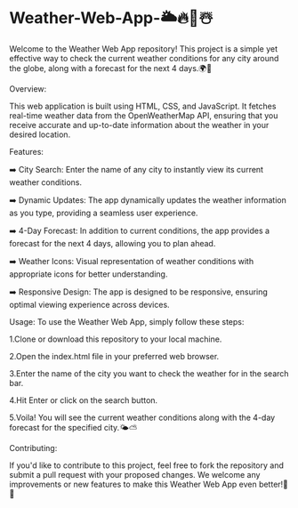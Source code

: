 # Weather-Web-App-🌥️🔥🌈☃️

Welcome to the Weather Web App repository! This project is a simple yet effective way to check the current weather conditions for any city around the globe, along with a forecast for the next 4 days.🌍📅

Overview:

This web application is built using HTML, CSS, and JavaScript. It fetches real-time weather data from the OpenWeatherMap API, ensuring that you receive accurate and up-to-date information about the weather in your desired location.

Features:

➡️ City Search: Enter the name of any city to instantly view its current weather conditions.

➡️ Dynamic Updates: The app dynamically updates the weather information as you type, providing a seamless user experience.

➡️ 4-Day Forecast: In addition to current conditions, the app provides a forecast for the next 4 days, allowing you to plan ahead.

➡️ Weather Icons: Visual representation of weather conditions with appropriate icons for better understanding.

➡️ Responsive Design: The app is designed to be responsive, ensuring optimal viewing experience across devices.


Usage:
To use the Weather Web App, simply follow these steps:

1.Clone or download this repository to your local machine.

2.Open the index.html file in your preferred web browser.

3.Enter the name of the city you want to check the weather for in the search bar.

4.Hit Enter or click on the search button.

5.Voila! You will see the current weather conditions along with the 4-day forecast for the specified city.🌤️⛅

Contributing:

If you'd like to contribute to this project, feel free to fork the repository and submit a pull request with your proposed changes. We welcome any improvements or new features to make this Weather Web App even better!🚀🙌
